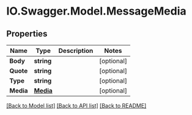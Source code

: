 # IO.Swagger.Model.MessageMedia
## Properties

Name | Type | Description | Notes
------------ | ------------- | ------------- | -------------
**Body** | **string** |  | [optional] 
**Quote** | **string** |  | [optional] 
**Type** | **string** |  | [optional] 
**Media** | [**Media**](Media.md) |  | [optional] 

[[Back to Model list]](../README.md#documentation-for-models) [[Back to API list]](../README.md#documentation-for-api-endpoints) [[Back to README]](../README.md)

